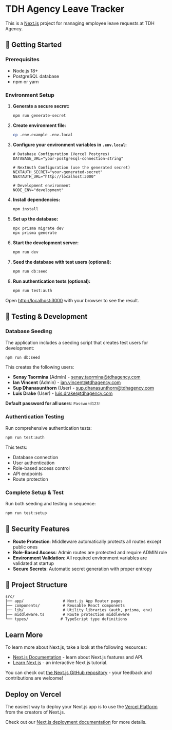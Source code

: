 # TDH Agency Leave Tracker

This is a [Next.js](https://nextjs.org) project for managing employee leave requests at TDH Agency.

## 🚀 Getting Started

### Prerequisites
- Node.js 18+ 
- PostgreSQL database
- npm or yarn

### Environment Setup

1. **Generate a secure secret:**
   ```bash
   npm run generate-secret
   ```

2. **Create environment file:**
   ```bash
   cp .env.example .env.local
   ```

3. **Configure your environment variables in `.env.local`:**
   ```env
   # Database Configuration (Vercel Postgres)
   DATABASE_URL="your-postgresql-connection-string"
   
   # NextAuth Configuration (use the generated secret)
   NEXTAUTH_SECRET="your-generated-secret"
   NEXTAUTH_URL="http://localhost:3000"
   
   # Development environment
   NODE_ENV="development"
   ```

4. **Install dependencies:**
   ```bash
   npm install
   ```

5. **Set up the database:**
   ```bash
   npx prisma migrate dev
   npx prisma generate
   ```

6. **Start the development server:**
   ```bash
   npm run dev
   ```

7. **Seed the database with test users (optional):**
   ```bash
   npm run db:seed
   ```

8. **Run authentication tests (optional):**
   ```bash
   npm run test:auth
   ```

Open [http://localhost:3000](http://localhost:3000) with your browser to see the result.

## 🧪 Testing & Development

### Database Seeding
The application includes a seeding script that creates test users for development:

```bash
npm run db:seed
```

This creates the following users:
- **Senay Taormina** (Admin) - senay.taormina@tdhagency.com
- **Ian Vincent** (Admin) - ian.vincent@tdhagency.com  
- **Sup Dhanasunthorn** (User) - sup.dhanasunthorn@tdhagency.com
- **Luis Drake** (User) - luis.drake@tdhagency.com

**Default password for all users**: `Password123!`

### Authentication Testing
Run comprehensive authentication tests:

```bash
npm run test:auth
```

This tests:
- Database connection
- User authentication
- Role-based access control
- API endpoints
- Route protection

### Complete Setup & Test
Run both seeding and testing in sequence:

```bash
npm run test:setup
```

## 🔐 Security Features

- **Route Protection**: Middleware automatically protects all routes except public ones
- **Role-Based Access**: Admin routes are protected and require ADMIN role
- **Environment Validation**: All required environment variables are validated at startup
- **Secure Secrets**: Automatic secret generation with proper entropy

## 📁 Project Structure

```
src/
├── app/                 # Next.js App Router pages
├── components/          # Reusable React components
├── lib/                 # Utility libraries (auth, prisma, env)
├── middleware.ts        # Route protection middleware
└── types/              # TypeScript type definitions
```

## Learn More

To learn more about Next.js, take a look at the following resources:

- [Next.js Documentation](https://nextjs.org/docs) - learn about Next.js features and API.
- [Learn Next.js](https://nextjs.org/learn) - an interactive Next.js tutorial.

You can check out [the Next.js GitHub repository](https://github.com/vercel/next.js) - your feedback and contributions are welcome!

## Deploy on Vercel

The easiest way to deploy your Next.js app is to use the [Vercel Platform](https://vercel.com/new?utm_medium=default-template&filter=next.js&utm_source=create-next-app&utm_campaign=create-next-app-readme) from the creators of Next.js.

Check out our [Next.js deployment documentation](https://nextjs.org/docs/app/building-your-application/deploying) for more details.
